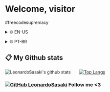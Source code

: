 # Welcome, visitor

#freecodesupremacy

<details><summary>🌐 EN-US</summary>
<h2> ℹ️ About me </h2>

Just a student coding as a hobby. Currently interested in learning & improving current knowledge in the following areas:
* Hacking
* Malware
* Reverse Engineering
* OS Dev
* Eletronics

✏️ Feel free to contribute in my projects. For contact, use the email in the description.

📂 Current projects im working at: DeadSock </details>
<details><summary>🌐 PT-BR</summary>
<h2> ℹ️ Sobre mim </h2>

Apenas um estudante programando como hobby. Atualmente interessado em aprender & aprimorar meus conhecimentos nas seguintes áreas:

* Hacking
* Malware
* Engenharia Reversa
* OS Dev
* Eletrônica

✏️ Sinta-se livre para contribuir em meus projetos. Para contato, use o email na descrição.

📂 Projetos que estou trabalhando atualmente: DeadSock, Bonfire </details>

<h2> 📋 My Github stats </h2>

![LeonardoSasaki's github stats](https://github-readme-stats.vercel.app/api?username=LeonardoSasaki&theme=radical) &nbsp;&nbsp;&nbsp;&nbsp;&nbsp; [![Top Langs](https://github-readme-stats.vercel.app/api/top-langs/?username=LeonardoSasaki&theme=radical)](https://github.com/LeonardoSasaki)

### [![GitHub LeonardoSasaki](https://img.shields.io/github/followers/LeonardoSasaki?label=follow&style=social)](https://github.com/LeonardoSasaki) Follow me <3
